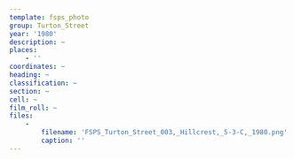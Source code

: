 ```yaml
---
template: fsps_photo
group: Turton_Street
year: '1980'
description: ~
places:
    - ''
coordinates: ~
heading: ~
classification: ~
section: ~
cell: ~
film_roll: ~
files:
    -
        filename: 'FSPS_Turton_Street_003,_Hillcrest,_5-3-C,_1980.png'
        caption: ''
---
```

